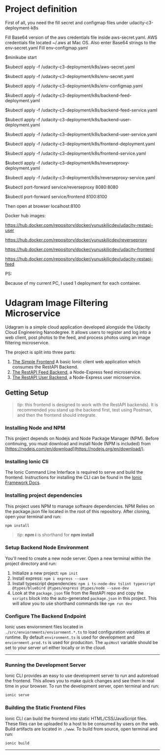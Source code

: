 # Project definition

First of all, you need the fill secret and configmap files under udacity-c3-deployment-k8s

Fill Base64 version of the aws credentials file inside aws-secret.yaml. AWS credentials file located ~/.aws at Mac OS.
Also enter Base64 strings to the env-secret.yaml
Fill env-configmap.yaml

$minikube start

$kubectl apply -f /udacity-c3-deployment/k8s/aws-secret.yaml

$kubectl apply -f /udacity-c3-deployment/k8s/env-secret.yaml

$kubectl apply -f /udacity-c3-deployment/k8s/env-configmap.yaml

$kubectl apply -f /udacity-c3-deployment/k8s/backend-feed-deployment.yaml

$kubectl apply -f /udacity-c3-deployment/k8s/backend-feed-service.yaml

$kubectl apply -f /udacity-c3-deployment/k8s/backend-user-deployment.yaml

$kubectl apply -f /udacity-c3-deployment/k8s/backend-user-service.yaml

$kubectl apply -f /udacity-c3-deployment/k8s/frontend-deployment.yaml

$kubectl apply -f /udacity-c3-deployment/k8s/frontend-service.yaml

$kubectl apply -f /udacity-c3-deployment/k8s/reverseproxy-deployment.yaml

$kubectl apply -f /udacity-c3-deployment/k8s/reverseproxy-service.yaml

$kubectl port-forward service/reverseproxy 8080:8080

$kubectl port-forward service/frontend 8100:8100

Then open at browser localhost:8100

Docker hub images:

https://hub.docker.com/repository/docker/yunuskilicdev/udacity-restapi-user

https://hub.docker.com/repository/docker/yunuskilicdev/reverseproxy

https://hub.docker.com/repository/docker/yunuskilicdev/udacity-frontend

https://hub.docker.com/repository/docker/yunuskilicdev/udacity-restapi-feed

PS:

Because of my current PC, I used 1 deployment for each container.


# Udagram Image Filtering Microservice

Udagram is a simple cloud application developed alongside the Udacity Cloud Engineering Nanodegree. It allows users to register and log into a web client, post photos to the feed, and process photos using an image filtering microservice.

The project is split into three parts:
1. [The Simple Frontend](/udacity-c3-frontend)
A basic Ionic client web application which consumes the RestAPI Backend. 
2. [The RestAPI Feed Backend](/udacity-c3-restapi-feed), a Node-Express feed microservice.
3. [The RestAPI User Backend](/udacity-c3-restapi-user), a Node-Express user microservice.

## Getting Setup

> _tip_: this frontend is designed to work with the RestAPI backends). It is recommended you stand up the backend first, test using Postman, and then the frontend should integrate.

### Installing Node and NPM
This project depends on Nodejs and Node Package Manager (NPM). Before continuing, you must download and install Node (NPM is included) from [https://nodejs.com/en/download](https://nodejs.org/en/download/).

### Installing Ionic Cli
The Ionic Command Line Interface is required to serve and build the frontend. Instructions for installing the CLI can be found in the [Ionic Framework Docs](https://ionicframework.com/docs/installation/cli).

### Installing project dependencies

This project uses NPM to manage software dependencies. NPM Relies on the package.json file located in the root of this repository. After cloning, open your terminal and run:
```bash
npm install
```
>_tip_: **npm i** is shorthand for **npm install**

### Setup Backend Node Environment
You'll need to create a new node server. Open a new terminal within the project directory and run:
1. Initialize a new project: `npm init`
2. Install express: `npm i express --save`
3. Install typescript dependencies: `npm i ts-node-dev tslint typescript  @types/bluebird @types/express @types/node --save-dev`
4. Look at the `package.json` file from the RestAPI repo and copy the `scripts` block into the auto-generated `package.json` in this project. This will allow you to use shorthand commands like `npm run dev`


### Configure The Backend Endpoint
Ionic uses enviornment files located in `./src/enviornments/enviornment.*.ts` to load configuration variables at runtime. By default `environment.ts` is used for development and `enviornment.prod.ts` is used for produciton. The `apiHost` variable should be set to your server url either locally or in the cloud.

***
### Running the Development Server
Ionic CLI provides an easy to use development server to run and autoreload the frontend. This allows you to make quick changes and see them in real time in your browser. To run the development server, open terminal and run:

```bash
ionic serve
```

### Building the Static Frontend Files
Ionic CLI can build the frontend into static HTML/CSS/JavaScript files. These files can be uploaded to a host to be consumed by users on the web. Build artifacts are located in `./www`. To build from source, open terminal and run:
```bash
ionic build
```
***